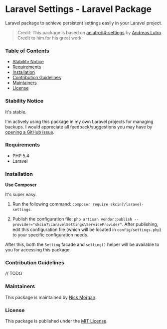 # Laravel Settings - Laravel Package

Laravel package to achieve persistent settings easily in your Laravel project.

> Credit: This package is based on [anlutro/l4-settings](https://github.com/anlutro/laravel-settings) by [Andreas Lutro](anlutro@gmail.com). Credit to him for his great work.

### Table of Contents

- [Stability Notice](#stability-notice)
- [Requirements](#requirements)
- [Installation](#installation)
- [Contribution Guidelines](#contribution-guidelines)
- [Maintainers](#maintainers)
- [License](#license)

### Stability Notice

It's stable.

I'm actively using this package in my own Laravel projects for managing backups. I would appreciate all feedback/suggestions you may have by [opening a GitHub issue](https://github.com/skcin7/laravel-settings/issues/new).

### Requirements

- PHP 5.4
- Laravel

### Installation

**Use Composer**

It's super easy.

1. Run the following command: `composer require skcin7/laravel-settings`.

2. Publish the configuration file: `php artisan vendor:publish --provider="skcin7\LaravelSettings\ServiceProvider"`. After publishing, edit this configuration file (which will be located in `config/settings.php`) to your specific configuration needs.

After this, both the `Setting` facade and `setting()` helper will be available to you for accessing this package.

### Contribution Guidelines

// TODO

### Maintainers

This package is maintained by [Nick Morgan](http://nicholas-morgan.com).

### License

This package is published under the [MIT License](https://github.com/skcin7/laravel-settings/blob/master/LICENSE.md).
